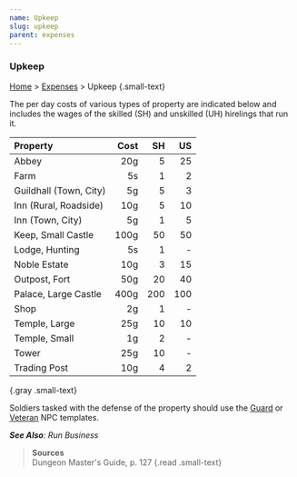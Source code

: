 ```yaml
---
name: Upkeep
slug: upkeep
parent: expenses
---
```

### Upkeep
[Home](dm-operations-center) > [Expenses](expenses-menu) > Upkeep {.small-text}

The per day costs of various types of property are indicated below and includes the wages of the skilled (SH) and unskilled (UH) hirelings that run it.

| Property               | Cost   | SH   | US   |
| :--------------------- | -----: | ---: | ---: |
| Abbey                  |    20g |    5 |   25 |
| Farm                   |     5s |    1 |    2 |
| Guildhall (Town, City) |     5g |    5 |    3 |
| Inn (Rural, Roadside)  |    10g |    5 |   10 |
| Inn (Town, City)       |     5g |    1 |    5 |
| Keep, Small Castle     |   100g |   50 |   50 |
| Lodge, Hunting         |     5s |    1 |    - |
| Noble Estate           |    10g |    3 |   15 |
| Outpost, Fort          |    50g |   20 |   40 |
| Palace, Large Castle   |   400g |  200 |  100 |
| Shop                   |     2g |    1 |    - |
| Temple, Large          |    25g |   10 |   10 |
| Temple, Small          |     1g |    2 |    - |
| Tower                  |    25g |   10 |    - |
| Trading Post           |    10g |    4 |    2 |
{.gray .small-text}

Soldiers tasked with the defense of the property should use the [Guard](/monster/guard) or [Veteran](/monster/veteran) NPC templates.

***See Also**: Run Business*

> **Sources** <br/>
> Dungeon Master's Guide, p. 127
{.read .small-text}